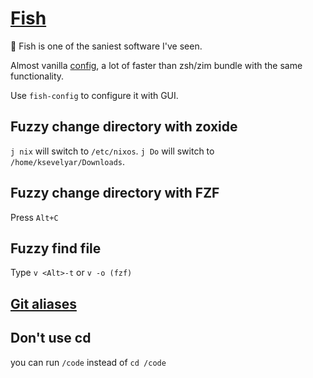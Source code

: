 # [Fish](https://fishshell.com/)

💜 Fish is one of the saniest software I've seen.

Almost vanilla [config](https://github.com/ksevelyar/idempotent-desktop/blob/master/home/.config/fish/config.fish), a lot of faster than zsh/zim bundle with the same functionality.

Use `fish-config` to configure it with GUI.

## Fuzzy change directory with zoxide

`j nix` will switch to `/etc/nixos`.
`j Do` will switch to `/home/ksevelyar/Downloads`.

## Fuzzy change directory with FZF

Press `Alt+C`

## Fuzzy find file

Type `v <Alt>-t` or `v -o (fzf)`

## [Git aliases](https://github.com/ksevelyar/idempotent-desktop/blob/master/home/.config/fish/functions/git_aliases.fish)

## Don't use cd

you can run `/code` instead of `cd /code`
